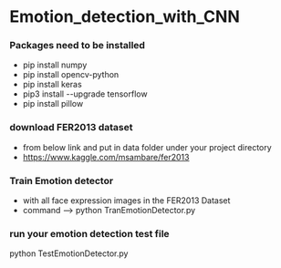 # Emotion_detection_with_CNN

### Packages need to be installed
- pip install numpy
- pip install opencv-python
- pip install keras
- pip3 install --upgrade tensorflow
- pip install pillow

### download FER2013 dataset
- from below link and put in data folder under your project directory
- https://www.kaggle.com/msambare/fer2013

### Train Emotion detector
- with all face expression images in the FER2013 Dataset
- command --> python TranEmotionDetector.py

### run your emotion detection test file
python TestEmotionDetector.py

